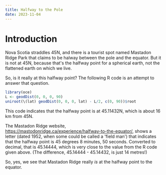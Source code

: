 ```yaml
---
title: Halfway to the Pole
date: 2023-11-04
---
```

<script src="https://polyfill.io/v3/polyfill.min.js?features=es6"></script>
<script id="MathJax-script" async src="https://cdn.jsdelivr.net/npm/mathjax@3/es5/tex-mml-chtml.js"></script>

# Introduction

Nova Scotia straddles 45N, and there is a tourist spot named Mastadon Ridge
Park that claims to be halway between the pole and the equator.  But it is not
at 45N, because that's the halfway point for a spherical earth, not the
flattened earth on which we live.

So, is it really at this halfway point?  The following R code is an attempt
to answer that question.
```R
library(oce)
L <- geodDist(0, 0, 0, 90)
uniroot(\(lat) geodDist(0, 0, 0, lat) - L/2, c(0, 90))$root
```

This code indicates that the halfway point is at 45.11432N, which is about 16
km from 45N.

The Mastadon Ridge website,
https://mastodonridge.ca/experience/halfway-to-the-equator/, shows a letter
(dated 1952, when some could be called a 'field man') that indicates that the
halfway point is 45 degrees 8 minutes, 50 seconds.  Converted to decimal, that
is 45.14444, which is very close to the value from the R code given above.
(The difference, 45.14444 - 45.14432, is just 14 metres!)

So, yes, we see that Mastadon Ridge really *is* at the halfway point to the
equator.

